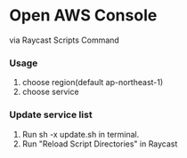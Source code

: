 Open AWS Console
===

via Raycast Scripts Command

### Usage

1. choose region(default ap-northeast-1)
2. choose service

### Update service list

1. Run sh -x update.sh in terminal.
2. Run "Reload Script Directories" in Raycast

